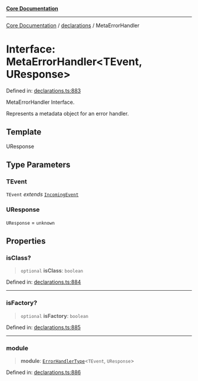 [**Core Documentation**](../../README.md)

***

[Core Documentation](../../README.md) / [declarations](../README.md) / MetaErrorHandler

# Interface: MetaErrorHandler\<TEvent, UResponse\>

Defined in: [declarations.ts:883](https://github.com/stonemjs/core/blob/b1f29857c7f1e529739f22d486494bed3b22d2c6/src/declarations.ts#L883)

MetaErrorHandler Interface.

Represents a metadata object for an error handler.

## Template

UResponse

## Type Parameters

### TEvent

`TEvent` *extends* [`IncomingEvent`](../../events/IncomingEvent/classes/IncomingEvent.md)

### UResponse

`UResponse` = `unknown`

## Properties

### isClass?

> `optional` **isClass**: `boolean`

Defined in: [declarations.ts:884](https://github.com/stonemjs/core/blob/b1f29857c7f1e529739f22d486494bed3b22d2c6/src/declarations.ts#L884)

***

### isFactory?

> `optional` **isFactory**: `boolean`

Defined in: [declarations.ts:885](https://github.com/stonemjs/core/blob/b1f29857c7f1e529739f22d486494bed3b22d2c6/src/declarations.ts#L885)

***

### module

> **module**: [`ErrorHandlerType`](../type-aliases/ErrorHandlerType.md)\<`TEvent`, `UResponse`\>

Defined in: [declarations.ts:886](https://github.com/stonemjs/core/blob/b1f29857c7f1e529739f22d486494bed3b22d2c6/src/declarations.ts#L886)
